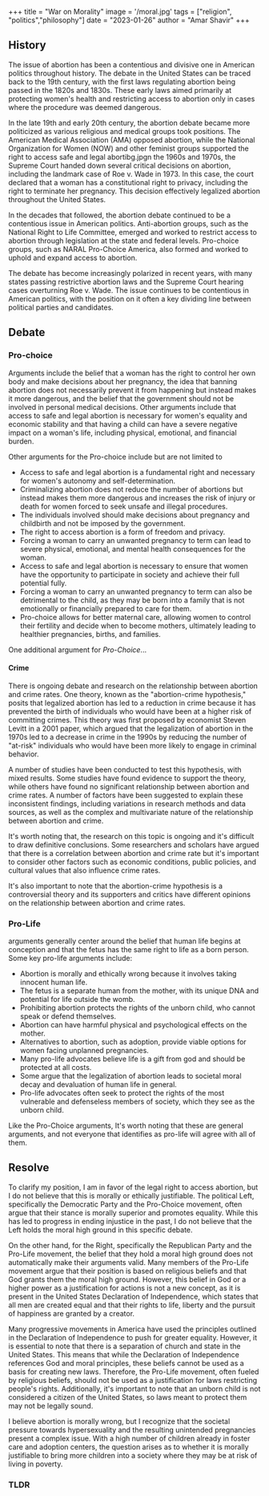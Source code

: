 +++
title = "War on Morality"
image = '/moral.jpg'
tags = ["religion", "politics","philosophy"]
date = "2023-01-26"
author = "Amar Shavir"
+++


## History
The issue of abortion has been a contentious and divisive one in American politics throughout history. The debate in the United States can be traced back to the 19th century, with the first laws regulating abortion being passed in the 1820s and 1830s. These early laws aimed primarily at protecting women's health and restricting access to abortion only in cases where the procedure was deemed dangerous.

In the late 19th and early 20th century, the abortion debate became more politicized as various religious and medical groups took positions. The American Medical Association (AMA) opposed abortion, while the National Organization for Women (NOW) and other feminist groups supported the right to access safe and legal abortibg.jpgn the 1960s and 1970s, the Supreme Court handed down several critical decisions on abortion, including the landmark case of Roe v. Wade in 1973. In this case, the court declared that a woman has a constitutional right to privacy, including the right to terminate her pregnancy. This decision effectively legalized abortion throughout the United States.

In the decades that followed, the abortion debate continued to be a contentious issue in American politics. Anti-abortion groups, such as the National Right to Life Committee, emerged and worked to restrict access to abortion through legislation at the state and federal levels. Pro-choice groups, such as NARAL Pro-Choice America, also formed and worked to uphold and expand access to abortion.

The debate has become increasingly polarized in recent years, with many states passing restrictive abortion laws and the Supreme Court hearing cases overturning Roe v. Wade. The issue continues to be contentious in American politics, with the position on it often a key dividing line between political parties and candidates.

## Debate

### Pro-choice

Arguments include the belief that a woman has the right to control her own body and make decisions about her pregnancy, the idea that banning abortion does not necessarily prevent it from happening but instead makes it more dangerous, and the belief that the government should not be involved in personal medical decisions. Other arguments include that access to safe and legal abortion is necessary for women's equality and economic stability and that having a child can have a severe negative impact on a woman's life, including physical, emotional, and financial burden.

Other arguments for the Pro-choice include but are not limited to

-   Access to safe and legal abortion is a fundamental right and necessary for women's autonomy and self-determination.
-   Criminalizing abortion does not reduce the number of abortions but instead makes them more dangerous and increases the risk of injury or death for women forced to seek unsafe and illegal procedures.
-   The individuals involved should make decisions about pregnancy and childbirth and not be imposed by the government.
-   The right to access abortion is a form of freedom and privacy.
-   Forcing a woman to carry an unwanted pregnancy to term can lead to severe physical, emotional, and mental health consequences for the woman.
-   Access to safe and legal abortion is necessary to ensure that women have the opportunity to participate in society and achieve their full potential fully.
-   Forcing a woman to carry an unwanted pregnancy to term can also be detrimental to the child, as they may be born into a family that is not emotionally or financially prepared to care for them.
-   Pro-choice allows for better maternal care, allowing women to control their fertility and decide when to become mothers, ultimately leading to healthier pregnancies, births, and families.

One additional argument for _Pro-Choice_...

#### Crime

There is ongoing debate and research on the relationship between abortion and crime rates. One theory, known as the "abortion-crime hypothesis," posits that legalized abortion has led to a reduction in crime because it has prevented the birth of individuals who would have been at a higher risk of committing crimes. This theory was first proposed by economist Steven Levitt in a 2001 paper, which argued that the legalization of abortion in the 1970s led to a decrease in crime in the 1990s by reducing the number of "at-risk" individuals who would have been more likely to engage in criminal behavior.

A number of studies have been conducted to test this hypothesis, with mixed results. Some studies have found evidence to support the theory, while others have found no significant relationship between abortion and crime rates. A number of factors have been suggested to explain these inconsistent findings, including variations in research methods and data sources, as well as the complex and multivariate nature of the relationship between abortion and crime.

It's worth noting that, the research on this topic is ongoing and it's difficult to draw definitive conclusions. Some researchers and scholars have argued that there is a correlation between abortion and crime rate but it's important to consider other factors such as economic conditions, public policies, and cultural values that also influence crime rates.

It's also important to note that the abortion-crime hypothesis is a controversial theory and its supporters and critics have different opinions on the relationship between abortion and crime rates.

### Pro-Life

arguments generally center around the belief that human life begins at conception and that the fetus has the same right to life as a born person. Some key pro-life arguments include:

-   Abortion is morally and ethically wrong because it involves taking innocent human life.
-   The fetus is a separate human from the mother, with its unique DNA and potential for life outside the womb.
-   Prohibiting abortion protects the rights of the unborn child, who cannot speak or defend themselves.
-   Abortion can have harmful physical and psychological effects on the mother.
-   Alternatives to abortion, such as adoption, provide viable options for women facing unplanned pregnancies.
-   Many pro-life advocates believe life is a gift from god and should be protected at all costs.
-   Some argue that the legalization of abortion leads to societal moral decay and devaluation of human life in general.
-   Pro-life advocates often seek to protect the rights of the most vulnerable and defenseless members of society, which they see as the unborn child.

Like the Pro-Choice arguments, It's worth noting that these are general arguments, and not everyone that identifies as pro-life will agree with all of them.


## Resolve

To clarify my position, I am in favor of the legal right to access abortion, but I do not believe that this is morally or ethically justifiable. The political Left, specifically the Democratic Party and the Pro-Choice movement, often argue that their stance is morally superior and promotes equality. While this has led to progress in ending injustice in the past, I do not believe that the Left holds the moral high ground in this specific debate.

On the other hand, for the Right, specifically the Republican Party and the Pro-Life movement, the belief that they hold a moral high ground does not automatically make their arguments valid. Many members of the Pro-Life movement argue that their position is based on religious beliefs and that God grants them the moral high ground. However, this belief in God or a higher power as a justification for actions is not a new concept, as it is present in the United States Declaration of Independence, which states that all men are created equal and that their rights to life, liberty and the pursuit of happiness are granted by a creator.

Many progressive movements in America have used the principles outlined in the Declaration of Independence to push for greater equality. However, it is essential to note that there is a separation of church and state in the United States. This means that while the Declaration of Independence references God and moral principles, these beliefs cannot be used as a basis for creating new laws. Therefore, the Pro-Life movement, often fueled by religious beliefs, should not be used as a justification for laws restricting people's rights. Additionally, it's important to note that an unborn child is not considered a citizen of the United States, so laws meant to protect them may not be legally sound.

I believe abortion is morally wrong, but I recognize that the societal pressure towards hypersexuality and the resulting unintended pregnancies present a complex issue. With a high number of children already in foster care and adoption centers, the question arises as to whether it is morally justifiable to bring more children into a society where they may be at risk of living in poverty.


### TLDR
